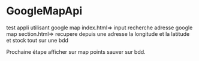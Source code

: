 # GoogleMapApi
test appli utilisant google map
index.html=> input recherche adresse google map
section.html=> recupere depuis une adresse la longitude et la latitude et stock tout sur une bdd

Prochaine étape afficher sur map points sauver sur bdd.
